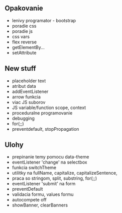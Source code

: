 ## Opakovanie

- lenivy programator - bootstrap
- poradie css
- poradie js
- css vars
- flex reverse
- getElementBy...
- setAttribute

## New stuff

- placeholder text
- atribut data
- addEventListener
- arrow funkcia
- viac JS suborov
- JS variable/function scope, context
- proceduralne programovanie
- debugging
- for(;;)
- preventdefault, stopPropagation

## Ulohy

- prepinanie temy pomocu data-theme
- eventListener 'change' na selectbox
- funkcia switchTheme
- utilitky na fullName, capitalize, capitalizeSentence,
- praca so stringom, split, substring, for(;;)
- eventListener 'submit' na form
- preventDefault
- validacia formu, values formu
- autocompete off
- showBanner, clearBanners
